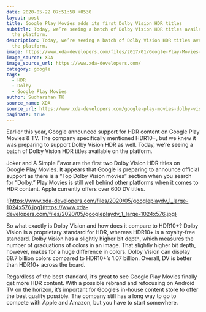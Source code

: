 ```yaml
---
date: 2020-05-22 07:51:58 +0530
layout: post
title: Google Play Movies adds its first Dolby Vision HDR titles
subtitle: Today, we’re seeing a batch of Dolby Vision HDR titles available on
  the platform.
description: Today, we’re seeing a batch of Dolby Vision HDR titles available on
  the platform.
image: https://www.xda-developers.com/files/2017/01/Google-Play-Movies-TV-Feature-Image-Pink-810x298_c.png
image_source: XDA
image_source_url: https://www.xda-developers.com/
category: google
tags:
  - HDR
  - Dolby
  - Google Play Movies
author: Sudharshan TK
source_name: XDA
source_url: https://www.xda-developers.com/google-play-movies-dolby-vision-hdr-titles/
paginate: true
---
```

Earlier this year, Google announced support for HDR content on Google Play Movies & TV. The company specifically mentioned HDR10+, but we knew it was preparing to support Dolby Vision HDR as well. Today, we’re seeing a batch of Dolby Vision HDR titles available on the platform.

Joker and A Simple Favor are the first two Dolby Vision HDR titles on Google Play Movies. It appears that Google is preparing to announce official support as there is a “Top Dolby Vision movies” section when you search for “Dolby.” Play Movies is still well behind other platforms when it comes to HDR content. Apple currently offers over 600 DV titles.

![https://www.xda-developers.com/files/2020/05/googleplaydv_1_large-1024x576.jpg](https://www.xda-developers.com/files/2020/05/googleplaydv_1_large-1024x576.jpg)


So what exactly is Dolby Vision and how does it compare to HDR10+? Dolby Vision is a proprietary standard for HDR, whereas HDR10+ is a royalty-free standard. Dolby Vision has a slightly higher bit depth, which measures the number of graduations of colors in an image. That slightly higher bit depth, however, makes for a huge difference in colors. Dolby Vision can display 68.7 billion colors compared to HDR10+’s 1.07 billion. Overall, DV is better than HDR10+ across the board.

Regardless of the best standard, it’s great to see Google Play Movies finally get more HDR content. With a possible rebrand and refocusing on Android TV on the horizon, it’s important for Google’s in-house content store to offer the best quality possible. The company still has a long way to go to compete with Apple and Amazon, but you have to start somewhere.

